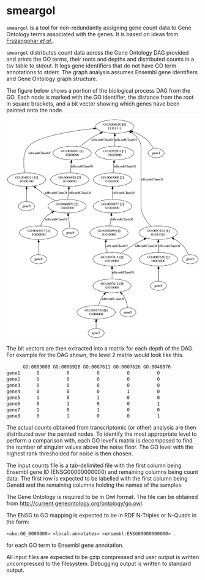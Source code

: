 # smeargol

`smeargol` is a tool for non-redundantly assigning gene count data to Gene Ontology terms associated with the genes. It is based on ideas from [Fruzangohar _et al._](https://journals.plos.org/plosone/article?id=10.1371/journal.pone.0170486).

`smeargol` distributes count data across the Gene Ontology DAG provided and prints the GO terms, their roots and depths and distributed counts in a tsv table to stdout. It logs gene identifiers that do not have GO term annotations to stderr. The graph analysis assumes Ensembl gene identifiers and Gene Ontology graph structure.

The figure below shows a portion of the biological process DAG from the GO. Each node is marked with the GO identifier, the distance from the root in square brackets, and a bit vector showing which genes have been painted onto the node.

![Painting eight genes onto a portion of the biological process DAG](painting.png)

The bit vectors are then extracted into a matrix for each depth of the DAG. For example for the DAG shown, the level 2 matrix would look like this.

```
      GO:0003008 GO:0006928 GO:0007611 GO:0007626 GO:0048870
gene1      0          0          0          0          0
gene2      0          0          0          0          0
gene3      0          0          0          0          0
gene4      0          0          0          1          0
gene5      1          0          1          0          0
gene6      0          1          0          0          1
gene7      1          0          1          0          0
gene8      0          1          0          0          1
```

The actual counts obtained from transcriptomic (or other) analysis are then distributed over the painted nodes. To identify the most appropriate level to perform a comparison with, each GO level's matrix is decomposed to find the number of singular values above the noise floor. The GO level with the highest rank thresholded for noise is then chosen.

The input counts file is a tab-delimited file with the first column being Ensembl gene ID (ENSG00000000000) and remaining columns being count data. The first row is expected to be labelled with the first column being Geneid and the remaining columns holding the names of the samples.

The Gene Ontology is required to be in Owl format. The file can be obtained from http://current.geneontology.org/ontology/go.owl.

The ENSG to GO mapping is expected to be in RDF N-Triples or N-Quads in the form:

```
<obo:GO_0000000> <local:annotates> <ensembl:ENSG00000000000> .
```

for each GO term to Ensembl gene annotation.

All input files are expected to be gzip compressed and user output is written uncompressed to the filesystem. Debugging output is written to standard output.
